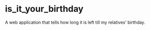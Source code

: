 is_it_your_birthday
===================

A web application that tells how long it is left till my relatives' birthday.
